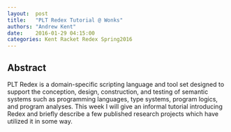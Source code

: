 ```yaml
--- 
layout:  post 
title:   "PLT Redex Tutorial @ Wonks"
authors: "Andrew Kent" 
date:    2016-01-29 04:15:00 
categories: Kent Racket Redex Spring2016
--- 
```


## Abstract

PLT Redex is a domain-specific scripting language and tool set designed to
support the conception, design, construction, and testing of semantic systems
such as programming languages, type systems, program logics, and program
analyses. This week I will give an informal tutorial introducing Redex and
briefly describe a few published research projects which have utilized it in
some way.
